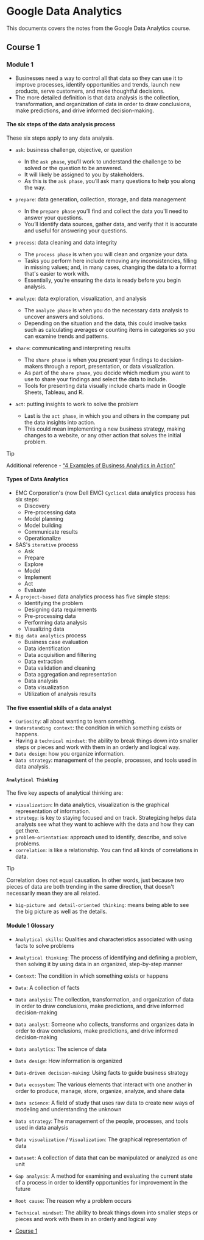 # Google Data Analytics

This documents covers the notes from the Google Data Analytics course.

## Course 1

### Module 1

- Businesses need a way to control all that data so they can use it to improve processes, identify opportunities and trends, launch new products, serve customers, and make thoughtful decisions. 
- The more detailed definition is that data analysis is the collection, transformation, and organization of data in order to draw conclusions, make predictions, and drive informed decision-making. 

#### The six steps of the data analysis process

These six steps apply to any data analysis.

- `ask`: business challenge, objective, or question
    - In the `ask phase`, you’ll work to understand the challenge to be solved or the question to be answered.
    - It will likely be assigned to you by stakeholders.
    - As this is the `ask phase`, you’ll ask many questions to help you along the way. 

- `prepare`: data generation, collection, storage, and data management
    - In the `prepare phase` you’ll find and collect the data you'll need to answer your questions.
    - You’ll identify data sources, gather data, and verify that it is accurate and useful for answering your questions. 

- `process`: data cleaning and data integrity
    - The `process phase` is when you will clean and organize your data.
    - Tasks you perform here include removing any inconsistencies, filling in missing values; and, in many cases, changing the data to a format that's easier to work with.
    - Essentially, you’re ensuring the data is ready before you begin analysis.

- `analyze`: data exploration, visualization, and analysis
    - The `analyze phase` is when you do the necessary data analysis to uncover answers and solutions.
    - Depending on the situation and the data, this could involve tasks such as calculating averages or counting items in categories so you can examine trends and patterns.

- `share`: communicating and interpreting results 
    - The `share phase` is when you present your findings to decision-makers through a report, presentation, or data visualization.
    - As part of the `share phase`, you decide which medium you want to use to share your findings and select the data to include.
    - Tools for presenting data visually include charts made in Google Sheets, Tableau, and R. 

- `act`: putting insights to work to solve the problem
    - Last is the `act phase`, in which you and others in the company put the data insights into action.
    - This could mean implementing a new business strategy, making changes to a website, or any other action that solves the initial problem. 

> [!TIP]
> Additional reference - [“4 Examples of Business Analytics in Action”](https://online.hbs.edu/blog/post/business-analytics-examples)

#### Types of Data Analytics

- EMC Corporation's (now Dell EMC) `Cyclical` data analytics process has six steps:
    - Discovery
    - Pre-processing data
    - Model planning
    - Model building
    - Communicate results
    - Operationalize
- SAS's `iterative` process
    - Ask
    - Prepare
    - Explore
    - Model
    - Implement
    - Act
    - Evaluate
- A `project-based` data analytics process has five simple steps:
    - Identifying the problem
    - Designing data requirements
    - Pre-processing data
    - Performing data analysis
    - Visualizing data
- `Big data analytics` process
    - Business case evaluation
    - Data identification
    - Data acquisition and filtering
    - Data extraction
    - Data validation and cleaning
    - Data aggregation and representation
    - Data analysis
    - Data visualization
    - Utilization of analysis results

#### The five essential skills of a data analyst

- `Curiosity`: all about wanting to learn something.
- `Understanding context`: the condition in which something exists or happens.
- Having a `technical mindset`: the ability to break things down into smaller steps or pieces and work with them in an orderly and logical way. 
- `Data design`: how you organize information.
- `Data strategy`: management of the people, processes, and tools used in data analysis.

#### `Analytical Thinking`

The five key aspects of analytical thinking are: 
- `visualization`: In data analytics, visualization is the graphical representation of information.
- `strategy`: is key to staying focused and on track. Strategizing helps data analysts see what they want to achieve with the data and how they can get there.
- `problem-orientation`: approach used to identify, describe, and solve problems.
- `correlation`: is like a relationship. You can find all kinds of correlations in data.
> [!TIP]
> Correlation does not equal causation. In other words, just because two pieces of data are both trending in the same direction, that doesn't necessarily mean they are all related.
- `big-picture and detail-oriented thinking`: means being able to see the big picture as well as the details.

#### Module 1 Glossary

- `Analytical skills`: Qualities and characteristics associated with using facts to solve problems
- `Analytical thinking`: The process of identifying and defining a problem, then solving it by using data in an organized, step-by-step manner
- `Context`: The condition in which something exists or happens
- `Data`: A collection of facts
- `Data analysis`: The collection, transformation, and organization of data in order to draw conclusions, make predictions, and drive informed decision-making
- `Data analyst`: Someone who collects, transforms and organizes data in order to draw conclusions, make predictions, and drive informed decision-making
- `Data analytics`: The science of data
- `Data design`: How information is organized
- `Data-driven decision-making`: Using facts to guide business strategy
- `Data ecosystem`: The various elements that interact with one another in order to produce, manage, store, organize, analyze, and share data
- `Data science`: A field of study that uses raw data to create new ways of modeling and understanding the unknown
- `Data strategy`: The management of the people, processes, and tools used in data analysis
- `Data visualization` / `Visualization`: The graphical representation of data
- `Dataset`: A collection of data that can be manipulated or analyzed as one unit
- `Gap analysis`: A method for examining and evaluating the current state of a process in order to identify opportunities for improvement in the future
- `Root cause`: The reason why a problem occurs
- `Technical mindset`: The ability to break things down into smaller steps or pieces and work with them in an orderly and logical way

- [Course 1](./Course-01.md)

